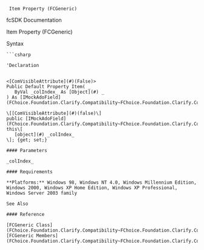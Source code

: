 ﻿     Item Property (FCGeneric)                                                   

fcSDK Documentation

Item Property (FCGeneric)

Syntax

```vbnet
```csharp

'Declaration
 

<[ComVisibleAttribute](#)(False)>
Public Default Property Item( _
   ByVal _colIndex_ As [Object](#) _
) As [IMockAdoField](FChoice.Foundation.Clarify.Compatibility~FChoice.Foundation.Clarify.Compatibility.IMockAdoField.md)

\[[ComVisibleAttribute](#)(false)\]
public [IMockAdoField](FChoice.Foundation.Clarify.Compatibility~FChoice.Foundation.Clarify.Compatibility.IMockAdoField.md) this\[ 
   [object](#) _colIndex_
\]; {get; set;}

#### Parameters

_colIndex_

#### Requirements

**Platforms:** Windows 98, Windows NT 4.0, Windows Millennium Edition, Windows 2000, Windows XP Home Edition, Windows XP Professional, Windows Server 2003 family

See Also

#### Reference

[FCGeneric Class](FChoice.Foundation.Clarify.Compatibility~FChoice.Foundation.Clarify.Compatibility.FCGeneric.md)  
[FCGeneric Members](FChoice.Foundation.Clarify.Compatibility~FChoice.Foundation.Clarify.Compatibility.FCGeneric_members.md)